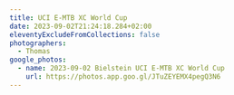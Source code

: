 ```yaml
---
title: UCI E-MTB XC World Cup
date: 2023-09-02T21:24:18.284+02:00
eleventyExcludeFromCollections: false
photographers:
  - Thomas
google_photos:
  - name: 2023-09-02 Bielstein UCI E-MTB XC World Cup
    url: https://photos.app.goo.gl/JTuZEYEMX4pegQ3N6
---
```

